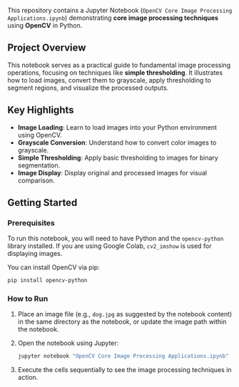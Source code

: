 This repository contains a Jupyter Notebook (`OpenCV Core Image Processing Applications.ipynb`) demonstrating **core image processing techniques** using **OpenCV** in Python.

## Project Overview

This notebook serves as a practical guide to fundamental image processing operations, focusing on techniques like **simple thresholding**. It illustrates how to load images, convert them to grayscale, apply thresholding to segment regions, and visualize the processed outputs.

## Key Highlights

  * **Image Loading**: Learn to load images into your Python environment using OpenCV.
  * **Grayscale Conversion**: Understand how to convert color images to grayscale.
  * **Simple Thresholding**: Apply basic thresholding to images for binary segmentation.
  * **Image Display**: Display original and processed images for visual comparison.

## Getting Started

### Prerequisites

To run this notebook, you will need to have Python and the `opencv-python` library installed. If you are using Google Colab, `cv2_imshow` is used for displaying images.

You can install OpenCV via pip:

```bash
pip install opencv-python
```

### How to Run

1.  Place an image file (e.g., `dog.jpg` as suggested by the notebook content) in the same directory as the notebook, or update the image path within the notebook.

2.  Open the notebook using Jupyter:

    ```bash
    jupyter notebook "OpenCV Core Image Processing Applications.ipynb"
    ```

3.  Execute the cells sequentially to see the image processing techniques in action.
